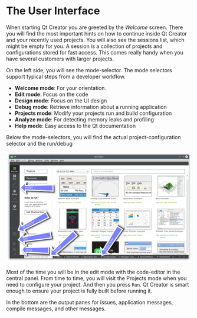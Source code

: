# The User Interface

When starting Qt Creator you are greeted by the *Welcome* screen. There you will find the most important hints on how to continue inside Qt Creator and your recently used projects. You will also see the sessions list, which might be empty for you. A session is a collection of projects and configurations stored for fast access. This comes really handy when you have several customers with larger projects.

On the left side, you will see the mode-selector. The mode selectors support typical steps from a developer workflow.

* **Welcome mode**: For your orientation.
* **Edit mode**: Focus on the code
* **Design mode**: Focus on the UI design
* **Debug mode**: Retrieve information about a running application
* **Projects mode**: Modify your projects run and build configuration
* **Analyze mode**: For detecting memory leaks and profiling
* **Help mode**: Easy access to the Qt documentation

Below the mode-selectors, you will find the actual project-configuration selector and the run/debug

![](./assets/creator-welcome.png)

Most of the time you will be in the edit mode with the code-editor in the central panel. From time to time, you will visit the Projects mode when you need to configure your project. And then you press `Run`. Qt Creator is smart enough to ensure your project is fully built before running it.

In the bottom are the output panes for issues, application messages, compile messages, and other messages.

